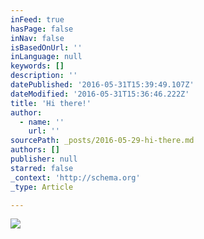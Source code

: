 ```yaml
---
inFeed: true
hasPage: false
inNav: false
isBasedOnUrl: ''
inLanguage: null
keywords: []
description: ''
datePublished: '2016-05-31T15:39:49.107Z'
dateModified: '2016-05-31T15:36:46.222Z'
title: 'Hi there!'
author:
  - name: ''
    url: ''
sourcePath: _posts/2016-05-29-hi-there.md
authors: []
publisher: null
starred: false
_context: 'http://schema.org'
_type: Article

---
```

![](https://s3-us-west-2.amazonaws.com/the-grid-img/p/fd6b2c4559eec1e80dddddc729d67e6e2e260882.jpg)